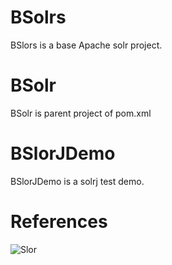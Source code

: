 # BSolrs

BSlors is a base Apache solr project.

# BSolr

BSolr is parent project of pom.xml

# BSlorJDemo

BSlorJDemo is a solrj test demo.

# References

![Slor](http://blog.csdn.net/boonya/article/details/57420823)
